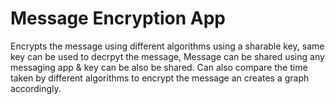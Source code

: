 # Message Encryption App
Encrypts the message using different algorithms using a sharable key,
same key can be used to decrpyt the message,
Message can be shared using any messaging app & key can be also be shared.
Can also compare the time taken by different algorithms to encrypt the message an creates a graph accordingly.
